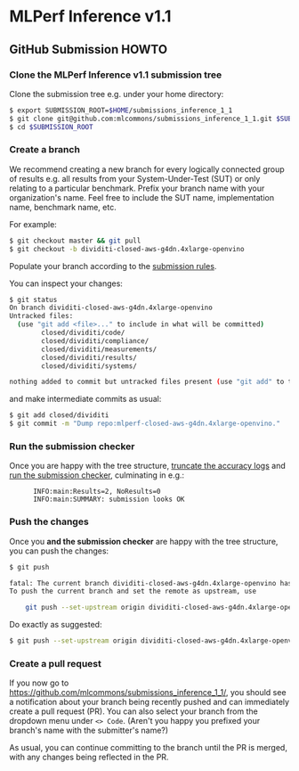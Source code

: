 # MLPerf Inference v1.1

## GitHub Submission HOWTO

### Clone the MLPerf Inference v1.1 submission tree

Clone the submission tree e.g. under your home directory:

```bash
$ export SUBMISSION_ROOT=$HOME/submissions_inference_1_1
$ git clone git@github.com:mlcommons/submissions_inference_1_1.git $SUBMISSION_ROOT
$ cd $SUBMISSION_ROOT
```

### Create a branch

We recommend creating a new branch for every logically connected group of
results e.g. all results from your System-Under-Test (SUT) or only relating to
a particular benchmark. Prefix your branch name with your organization's name.
Feel free to include the SUT name, implementation name, benchmark name, etc.

For example:

```bash
$ git checkout master && git pull
$ git checkout -b dividiti-closed-aws-g4dn.4xlarge-openvino
```

Populate your branch according to the [submission rules](https://github.com/mlcommons/policies/blob/master/submission_rules.adoc#directory-structure).

You can inspect your changes:

```bash
$ git status
On branch dividiti-closed-aws-g4dn.4xlarge-openvino
Untracked files:
  (use "git add <file>..." to include in what will be committed)
        closed/dividiti/code/
        closed/dividiti/compliance/
        closed/dividiti/measurements/
        closed/dividiti/results/
        closed/dividiti/systems/

nothing added to commit but untracked files present (use "git add" to track)
```

and make intermediate commits as usual:

```bash
$ git add closed/dividiti
$ git commit -m "Dump repo:mlperf-closed-aws-g4dn.4xlarge-openvino."
```

### Run the submission checker

Once you are happy with the tree structure, [truncate the accuracy logs](https://github.com/mlcommons/inference/blob/master/tools/submission/truncate_accuracy_log.py) and [run the submission checker](https://github.com/mlcommons/inference/blob/master/tools/submission/submission-checker.py), culminating in e.g.:

```
      INFO:main:Results=2, NoResults=0
      INFO:main:SUMMARY: submission looks OK
```

### Push the changes

Once you **and the submission checker** are happy with the tree structure, you can push the changes:

```bash
$ git push

fatal: The current branch dividiti-closed-aws-g4dn.4xlarge-openvino has no upstream branch.
To push the current branch and set the remote as upstream, use

    git push --set-upstream origin dividiti-closed-aws-g4dn.4xlarge-openvino
```

Do exactly as suggested:

```bash
$ git push --set-upstream origin dividiti-closed-aws-g4dn.4xlarge-openvino
```

### Create a pull request

If you now go to https://github.com/mlcommons/submissions_inference_1_1/, you should see a notification
about your branch being recently pushed and can immediately create a pull request (PR).
You can also select your branch from the dropdown menu under `<> Code`. (Aren't you happy you prefixed your branch's name with the submitter's name?)

As usual, you can continue committing to the branch until the PR is merged, with any changes
being reflected in the PR.
